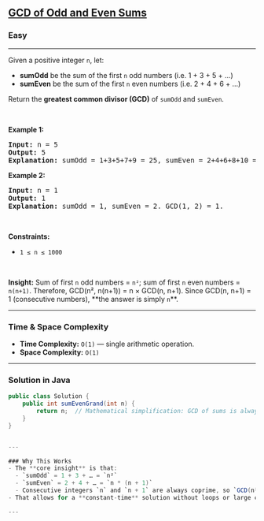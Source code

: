 <h2><a href="https://leetcode.com/problems/gcd-of-odd-and-even-sums/">GCD of Odd and Even Sums</a></h2>
<h3>Easy</h3>
<hr>
<p>Given a positive integer <code>n</code>, let:</p>
<ul>
  <li><strong>sumOdd</strong> be the sum of the first <code>n</code> odd numbers (i.e. 1 + 3 + 5 + ...)</li>
  <li><strong>sumEven</strong> be the sum of the first <code>n</code> even numbers (i.e. 2 + 4 + 6 + ...)</li>
</ul>
<p>Return the <strong>greatest common divisor (GCD)</strong> of <code>sumOdd</code> and <code>sumEven</code>.</p>

<p>&nbsp;</p>
<p><strong class="example">Example 1:</strong></p>
<pre>
<strong>Input:</strong> n = 5  
<strong>Output:</strong> 5  
<strong>Explanation:</strong> sumOdd = 1+3+5+7+9 = 25, sumEven = 2+4+6+8+10 = 30. GCD(25, 30) = 5.
</pre>

<p><strong class="example">Example 2:</strong></p>
<pre>
<strong>Input:</strong> n = 1  
<strong>Output:</strong> 1  
<strong>Explanation:</strong> sumOdd = 1, sumEven = 2. GCD(1, 2) = 1.
</pre>

<p>&nbsp;</p>
<p><strong>Constraints:</strong></p>
<ul>
  <li><code>1 ≤ n ≤ 1000</code></li>
</ul>

<p>&nbsp;</p>
<strong>Insight:</strong> Sum of first <code>n</code> odd numbers = <code>n²</code>; sum of first <code>n</code> even numbers = <code>n(n+1)</code>.  
Therefore, GCD(n², n(n+1)) = n × GCD(n, n+1). Since GCD(n, n+1) = 1 (consecutive numbers), **the answer is simply <code>n</code>**.

---

###  Time & Space Complexity
- **Time Complexity:** `O(1)` — single arithmetic operation.  
- **Space Complexity:** `O(1)`

---

###  Solution in Java

```java
public class Solution {
    public int sumEvenGrand(int n) {
        return n;  // Mathematical simplification: GCD of sums is always n.
    }
}


---

### Why This Works
- The **core insight** is that:
  - `sumOdd` = 1 + 3 + … = `n²`
  - `sumEven` = 2 + 4 + … = `n * (n + 1)`
  - Consecutive integers `n` and `n + 1` are always coprime, so `GCD(n², n(n+1)) = n`.
- That allows for a **constant-time** solution without loops or large computations.

---